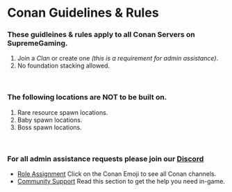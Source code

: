 # **Conan Guidelines & Rules**

### These guidleines & rules apply to all Conan Servers on SupremeGaming.

1. Join a _Clan_ or create one _(this is a requirement for admin assistance)_.
2. No foundation stacking allowed.

<br>

### The following locations are **NOT** to be built on.
1. Rare resource spawn locations.
2. Baby spawn locations.
3. Boss spawn locations.

<br>

### For all admin assistance requests please join our [Discord](https://discord.com/invite/supremegaming)
- [Role Assignment](https://discord.com/channels/255064535222714368/534281558379462695)
Click on the Conan Emoji to see all Conan channels.
- [Community Support](https://discord.com/channels/255064535222714368/634562293966962699)
Read this section to get the help you need in-game.

